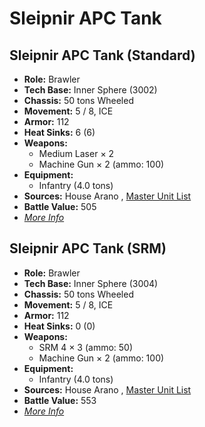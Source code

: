 # Sleipnir APC Tank 

## Sleipnir APC Tank (Standard) 

- **Role:** Brawler 
- **Tech Base:** Inner Sphere (3002) 
- **Chassis:** 50 tons Wheeled 
- **Movement:** 5 / 8, ICE 
- **Armor:** 112 
- **Heat Sinks:** 6 (6) 
- **Weapons:** 
  - Medium Laser × 2 
  - Machine Gun × 2 (ammo: 100) 
- **Equipment:** 
  - Infantry (4.0 tons) 
- **Sources:** House Arano , [Master Unit List](http://masterunitlist.info/Unit/Details/7613/sleipnir-apc-tank-standard) 
- **Battle Value:** 505 
- [*More Info*](sleipnir_apc_tank/sleipnir_apc_tank_standard.md) 

## Sleipnir APC Tank (SRM) 

- **Role:** Brawler 
- **Tech Base:** Inner Sphere (3004) 
- **Chassis:** 50 tons Wheeled 
- **Movement:** 5 / 8, ICE 
- **Armor:** 112 
- **Heat Sinks:** 0 (0) 
- **Weapons:** 
  - SRM 4 × 3 (ammo: 50) 
  - Machine Gun × 2 (ammo: 100) 
- **Equipment:** 
  - Infantry (4.0 tons) 
- **Sources:** House Arano , [Master Unit List](http://masterunitlist.info/Unit/Details/7614/sleipnir-apc-tank-srm) 
- **Battle Value:** 553 
- [*More Info*](sleipnir_apc_tank/sleipnir_apc_tank_srm.md) 

